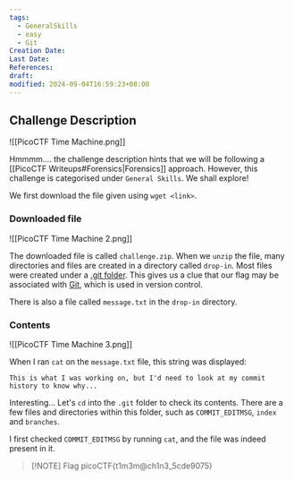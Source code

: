 ```yaml
---
tags:
  - GeneralSkills
  - easy
  - Git
Creation Date: 
Last Date: 
References: 
draft: 
modified: 2024-09-04T16:59:23+08:00
---
```

## Challenge Description
![[PicoCTF Time Machine.png]]

Hmmmm.... the challenge description hints that we will be following a [[PicoCTF Writeups#Forensics|Forensics]] approach. However, this challenge is categorised under `General Skills`. We shall explore!

We first download the file given using `wget <link>`.

### Downloaded file
![[PicoCTF Time Machine 2.png]]

The downloaded file is called `challenge.zip`. When we `unzip` the file, many directories and files are created in a directory called `drop-in`. Most files were created under a [.git folder](https://stackoverflow.com/questions/29217859/what-is-the-git-folder). This gives us a clue that our flag may be associated with [Git](https://git-scm.com/), which is used in version control. 

There is also a file called `message.txt` in the `drop-in` directory. 
### Contents
![[PicoCTF Time Machine 3.png]]

When I ran `cat` on the `message.txt` file, this string was displayed:

```
This is what I was working on, but I'd need to look at my commit history to know why...
```

Interesting... Let's `cd` into the `.git` folder to check its contents. There are a few files and directories within this folder, such as `COMMIT_EDITMSG`, `index` and `branches`.

I first checked `COMMIT_EDITMSG` by running `cat`, and the file was indeed present in it. 

> [!NOTE] Flag
> picoCTF{t1m3m@ch1n3_5cde9075}